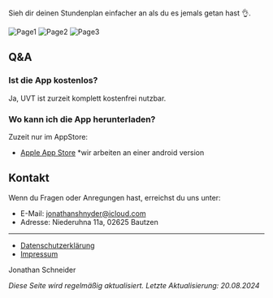 Sieh dir deinen Stundenplan einfacher an als du es jemals getan hast 👌.

![Page1](https://is2-ssl.mzstatic.com/image/thumb/PurpleSource211/v4/b1/c5/d1/b1c5d10b-d721-6c9b-fad0-271d2c7534be/9bf3b40d-b36c-43bc-85b0-709880d197ac_Page1.jpg/0x0ss.png)
![Page2](https://is2-ssl.mzstatic.com/image/thumb/PurpleSource221/v4/7f/8a/6f/7f8a6f42-292a-c90d-34f8-71fb42cec7d0/e4bb8867-7888-40fd-b10a-5e30a292eb9d_Page2.jpg/0x0ss.png)
![Page3](https://is2-ssl.mzstatic.com/image/thumb/PurpleSource221/v4/b4/5c/ac/b45cac0a-e97f-0154-ca43-af6eaa998468/a47e4597-fd4b-4d48-963b-262948d01e68_Page3.jpg/0x0ss.png)

## Q&A

### Ist die App kostenlos?

Ja, UVT ist zurzeit komplett kostenfrei nutzbar.

### Wo kann ich die App herunterladen?

Zuzeit nur im AppStore:
- [Apple App Store](https://apps.apple.com/app/uvt-stundenplan/id6651827711)
*wir arbeiten an einer android version

## Kontakt

Wenn du Fragen oder Anregungen hast, erreichst du uns unter:

- E-Mail: [jonathanshnyder@icloud.com](mailto:jonathanshnyder@icloud.com)
- Adresse: Niederuhna 11a, 02625 Bautzen

---

- [Datenschutzerklärung](privacy-policy.html)
- [Impressum](impressum.html)

Jonathan Schneider

*Diese Seite wird regelmäßig aktualisiert. Letzte Aktualisierung: 20.08.2024*
